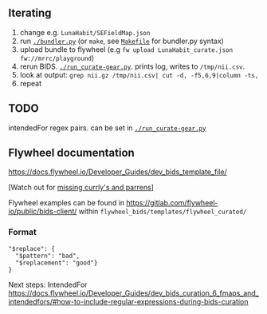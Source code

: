 ## Iterating

 1. change e.g. `LunaHabit/SEFieldMap.json`
 2. run [`./bundler.py`](./bundler.py) (or `make`, see [`Makefile`](Makefile) for bundler.py syntax)
 3. upload bundle to flywheel (e.g `fw upload LunaHabit_curate.json fw://mrrc/playground`)
 4. rerun BIDS. [`./run_curate-gear.py`](./run_curate-gear.py). prints log, writes to `/tmp/nii.csv`.
 5. look at output: `grep nii.gz /tmp/nii.csv| cut -d, -f5,6,9|column -ts,`
 6. repeat

## TODO
intendedFor regex pairs. can be set in [`./run_curate-gear.py`](./run_curate-gear.py)

## Flywheel documentation
https://docs.flywheel.io/Developer_Guides/dev_bids_template_file/

[Watch out for [missing currly's and parrens](https://docs.flywheel.io/Developer_Guides/dev_bids_template_file/#__codelineno-4-17)]


Flywheel examples can be found in 
https://gitlab.com/flywheel-io/public/bids-client/
within `flywheel_bids/templates/flywheel_curated/`

### Format
```
"$replace": {
  "$pattern": "bad",
  "$replacement": "good"}
}
```

Next steps: IntendedFor
https://docs.flywheel.io/Developer_Guides/dev_bids_curation_6_fmaps_and_intendedfors/#how-to-include-regular-expressions-during-bids-curation
